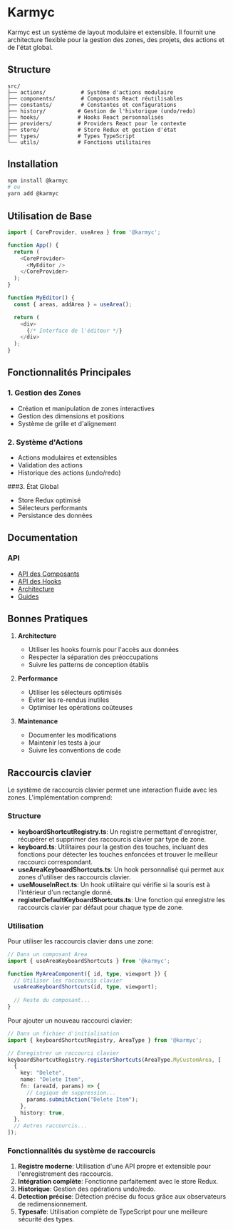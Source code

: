 # Karmyc

Karmyc est un système de layout modulaire et extensible. Il fournit une architecture flexible pour la gestion des zones, des projets, des actions et de l'état global.

## Structure

```
src/
├── actions/           # Système d'actions modulaire
├── components/        # Composants React réutilisables
├── constants/         # Constantes et configurations
├── history/          # Gestion de l'historique (undo/redo)
├── hooks/            # Hooks React personnalisés
├── providers/        # Providers React pour le contexte
├── store/            # Store Redux et gestion d'état
├── types/            # Types TypeScript
└── utils/            # Fonctions utilitaires
```

## Installation

```bash
npm install @karmyc
# ou
yarn add @karmyc
```

## Utilisation de Base

```typescript
import { CoreProvider, useArea } from '@karmyc';

function App() {
  return (
    <CoreProvider>
      <MyEditor />
    </CoreProvider>
  );
}

function MyEditor() {
  const { areas, addArea } = useArea();

  return (
    <div>
      {/* Interface de l'éditeur */}
    </div>
  );
}
```

## Fonctionnalités Principales

### 1. Gestion des Zones
- Création et manipulation de zones interactives
- Gestion des dimensions et positions
- Système de grille et d'alignement

### 2. Système d'Actions
- Actions modulaires et extensibles
- Validation des actions
- Historique des actions (undo/redo)

###3. État Global
- Store Redux optimisé
- Sélecteurs performants
- Persistance des données

## Documentation

### API
- [API des Composants](docs/api/components.md)
- [API des Hooks](docs/api/hooks.md)
- [Architecture](docs/architecture/)
- [Guides](docs/guides/)

## Bonnes Pratiques

1. **Architecture**
   - Utiliser les hooks fournis pour l'accès aux données
   - Respecter la séparation des préoccupations
   - Suivre les patterns de conception établis

2. **Performance**
   - Utiliser les sélecteurs optimisés
   - Éviter les re-rendus inutiles
   - Optimiser les opérations coûteuses

3. **Maintenance**
   - Documenter les modifications
   - Maintenir les tests à jour
   - Suivre les conventions de code

## Raccourcis clavier

Le système de raccourcis clavier permet une interaction fluide avec les zones. L'implémentation comprend:

### Structure

- **keyboardShortcutRegistry.ts**: Un registre permettant d'enregistrer, récupérer et supprimer des raccourcis clavier par type de zone.
- **keyboard.ts**: Utilitaires pour la gestion des touches, incluant des fonctions pour détecter les touches enfoncées et trouver le meilleur raccourci correspondant.
- **useAreaKeyboardShortcuts.ts**: Un hook personnalisé qui permet aux zones d'utiliser des raccourcis clavier.
- **useMouseInRect.ts**: Un hook utilitaire qui vérifie si la souris est à l'intérieur d'un rectangle donné.
- **registerDefaultKeyboardShortcuts.ts**: Une fonction qui enregistre les raccourcis clavier par défaut pour chaque type de zone.

### Utilisation

Pour utiliser les raccourcis clavier dans une zone:

```typescript
// Dans un composant Area
import { useAreaKeyboardShortcuts } from '@karmyc';

function MyAreaComponent({ id, type, viewport }) {
  // Utiliser les raccourcis clavier
  useAreaKeyboardShortcuts(id, type, viewport);
  
  // Reste du composant...
}
```

Pour ajouter un nouveau raccourci clavier:

```typescript
// Dans un fichier d'initialisation
import { keyboardShortcutRegistry, AreaType } from '@karmyc';

// Enregistrer un raccourci clavier
keyboardShortcutRegistry.registerShortcuts(AreaType.MyCustomArea, [
  {
    key: "Delete",
    name: "Delete Item",
    fn: (areaId, params) => {
      // Logique de suppression...
      params.submitAction("Delete Item");
    },
    history: true,
  },
  // Autres raccourcis...
]);
```

### Fonctionnalités du système de raccourcis

1. **Registre moderne**: Utilisation d'une API propre et extensible pour l'enregistrement des raccourcis.
2. **Intégration complète**: Fonctionne parfaitement avec le store Redux.
3. **Historique**: Gestion des opérations undo/redo.
4. **Detection précise**: Détection précise du focus grâce aux observateurs de redimensionnement.
5. **Typesafe**: Utilisation complète de TypeScript pour une meilleure sécurité des types. 

